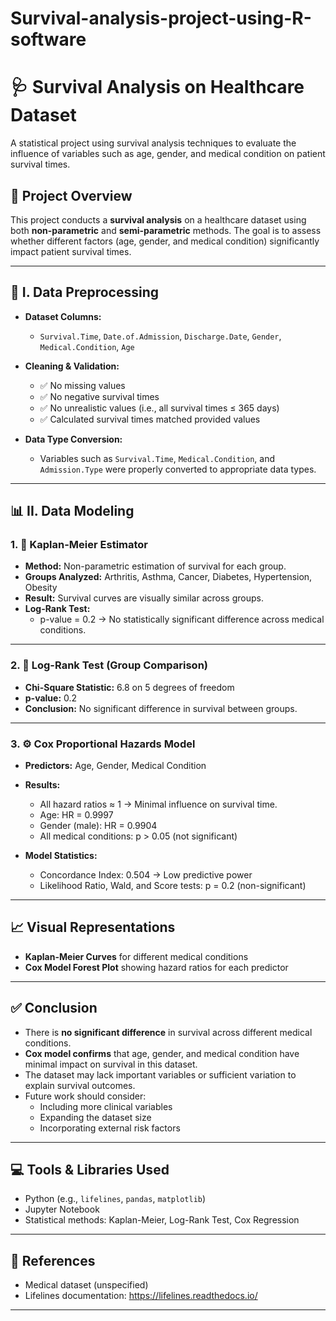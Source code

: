 # Survival-analysis-project-using-R-software
# 🩺 Survival Analysis on Healthcare Dataset

A statistical project using survival analysis techniques to evaluate the influence of variables such as age, gender, and medical condition on patient survival times.

## 📌 Project Overview

This project conducts a **survival analysis** on a healthcare dataset using both **non-parametric** and **semi-parametric** methods. The goal is to assess whether different factors (age, gender, and medical condition) significantly impact patient survival times.

---

## 🧹 I. Data Preprocessing

- **Dataset Columns:**
  - `Survival.Time`, `Date.of.Admission`, `Discharge.Date`, `Gender`, `Medical.Condition`, `Age`

- **Cleaning & Validation:**
  - ✅ No missing values
  - ✅ No negative survival times
  - ✅ No unrealistic values (i.e., all survival times ≤ 365 days)
  - ✅ Calculated survival times matched provided values

- **Data Type Conversion:**
  - Variables such as `Survival.Time`, `Medical.Condition`, and `Admission.Type` were properly converted to appropriate data types.

---

## 📊 II. Data Modeling

### 1. 🔹 Kaplan-Meier Estimator

- **Method:** Non-parametric estimation of survival for each group.
- **Groups Analyzed:** Arthritis, Asthma, Cancer, Diabetes, Hypertension, Obesity
- **Result:** Survival curves are visually similar across groups.
- **Log-Rank Test:**
  - p-value = 0.2 → No statistically significant difference across medical conditions.

---

### 2. 🔸 Log-Rank Test (Group Comparison)

- **Chi-Square Statistic:** 6.8 on 5 degrees of freedom
- **p-value:** 0.2
- **Conclusion:** No significant difference in survival between groups.

---

### 3. ⚙️ Cox Proportional Hazards Model

- **Predictors:** Age, Gender, Medical Condition
- **Results:**
  - All hazard ratios ≈ 1 → Minimal influence on survival time.
  - Age: HR = 0.9997
  - Gender (male): HR = 0.9904
  - All medical conditions: p > 0.05 (not significant)

- **Model Statistics:**
  - Concordance Index: 0.504 → Low predictive power
  - Likelihood Ratio, Wald, and Score tests: p = 0.2 (non-significant)

---

## 📈 Visual Representations

- **Kaplan-Meier Curves** for different medical conditions
- **Cox Model Forest Plot** showing hazard ratios for each predictor

---

## ✅ Conclusion

- There is **no significant difference** in survival across different medical conditions.
- **Cox model confirms** that age, gender, and medical condition have minimal impact on survival in this dataset.
- The dataset may lack important variables or sufficient variation to explain survival outcomes.
- Future work should consider:
  - Including more clinical variables
  - Expanding the dataset size
  - Incorporating external risk factors

---

## 💻 Tools & Libraries Used

- Python (e.g., `lifelines`, `pandas`, `matplotlib`)
- Jupyter Notebook
- Statistical methods: Kaplan-Meier, Log-Rank Test, Cox Regression

---

## 📎 References

- Medical dataset (unspecified)
- Lifelines documentation: https://lifelines.readthedocs.io/

---

